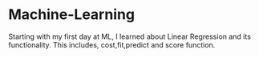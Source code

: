 # Machine-Learning
Starting with my first day at ML, I learned about Linear Regression and its functionality. This includes, cost,fit,predict and score function.
